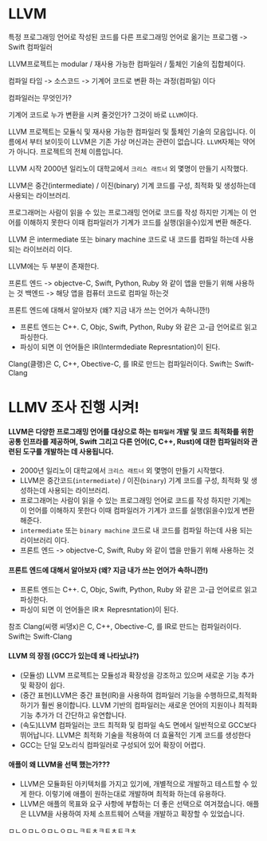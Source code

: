 # LLVM

특정 프로그래밍 언어로 작성된 코드를 다른 프로그래밍 언어로 옮기는 프로그램 -> Swift 컴파일러

LLVM프로젝트는 modular / 재사용 가능한 컴파일러 / 툴체인 기술의 집합체이다.

컴파일 타임 
->  소스코드 -> 기계어 코드로 변환 하는 과정(컴파일) 이다

컴파일러는 무엇인가?

기계어 코드로 누가 변환을 시켜 줄것인가? 
그것이 바로 `LLVM`이다.  

LLVM 프로젝트는 모듈식 및 재사용 가능한 컴파일러 및 툴체인 기술의 모음입니다.
이름에서 부터 보이듯이 LLVM은 기존 가상 머신과는 관련이 없습니다. `LLVM`자체는 약어가 아니다. 프로젝트의 전체 이름입니다.


LLVM 시작
2000년 일리노이 대학교에서 `크리스 래트너` 외 몇명이 만들기 시작했다.

LLVM은 중간(intermediate) / 이진(binary) 기계 코드를 구성, 최적화 및 생성하는데 사용되는 라이브러리.

프로그래머는 사람이 읽을 수 있는 프로그래밍 언어로 코드를 작성 하지만 기계는 이 언어를 이해하지 못한다 이때 컴파일러가 기계가 코드를 실행(읽을수)있게 변환 해준다.

LLVM 은 
intermediate 또는 binary machine 코드로 내 코드를 컴파일 하는데 사용 되는 라이브러리 이다.

LLVM에는 두 부분이 존재한다.

프론트 엔드 -> objectve-C, Swift, Python, Ruby 와 같이 앱을 만들기 위해 사용하는 것
백엔드 -> 해당 앱을 컴퓨터 코드로 컴파일 하는것

프론트 엔드에 대해서 알아보자 (왜? 지금 내가 쓰는 언어가 속하니깐!)
- 프론트 엔드는 C++. C, Objc, Swift, Python, Ruby 와 같은 고-급 언어로르 읽고 파싱한다.
- 파싱이 되면 이 언어들은 IR(Intermdediate Represntation)이 된다.


Clang(클랭)은 C, C++, Obective-C, 를 IR로 만드는 컴파일러이다.
Swift는 Swift-Clang


# LLMV 조사 진행 시켜!

#### LLVM은 다양한 프로그래밍 언어를 대상으로 하는 `컴파일러` 개발 및 코드 최적화를 위한 공통 인프라를 제공하며, Swift 그리고 다른 언어(C, C++, Rust)에 대한 컴파일러와 관련된 도구를 개발하는 데 사용됩니다.
- 2000년 일리노이 대학교에서 `크리스 래트너` 외 몇명이 만들기 시작했다.
- LLVM은 중간코드(`intermediate`) / 이진(`binary`) 기계 코드를 구성, 최적화 및 생성하는데 사용되는 라이브러리.
- 프로그래머는 사람이 읽을 수 있는 프로그래밍 언어로 코드를 작성 하지만 기계는 이 언어를 이해하지 못한다 이때 컴파일러가 기계가 코드를 실행(읽을수)있게 변환 해준다.
- `intermediate` 또는 `binary machine` 코드로 내 코드를 컴파일 하는데 사용 되는 라이브러리 이다.
- 프론트 엔드 -> objectve-C, Swift, Ruby 와 같이 앱을 만들기 위해 사용하는 것

#### 프론트 엔드에 대해서 알아보자 (왜? 지금 내가 쓰는 언어가 속하니깐!)
- 프론트 엔드는 C++. C, Objc, Swift, Python, Ruby 와 같은 고-급 언어로르 읽고 파싱한다.
- 파싱이 되면 이 언어들은 IRㅊ Represntation)이 된다.

참조 
Clang(씨랭 씨댕x)은 C, C++, Obective-C, 를 IR로 만드는 컴파일러이다.
Swift는 Swift-Clang

#### LLVM 의 장점 (GCC가 있는데 왜 나타났냐?)
- (모듈성) LLVM 프로젝트는 모듈성과 확장성을 강조하고 있으며 새로운 기능 추가 및 확장이 쉽다.
- (중간 표현)LLVM은 중간 표현(IR)을 사용하여 컴파일러 기능을 수행하므로,최적화하기가 훨씬 용이합니다. LLVM 기반의 컴파일러는 새로운 언어의 지원이나 최적화 기능 추가가 더 간단하고 유연합니다.
- (속도)LLVM 컴파일러는 코드 최적화 및 컴파일 속도 면에서 일반적으로 GCC보다 뛰어납니다. LLVM은 최적화 기술을 적용하여 더 효율적인 기계 코드를 생성한다
-  GCC는 단일 모노리식 컴파일러로 구성되어 있어 확장이 어렵다.  

#### 애플이 왜 LLVM을 선택 했는가???
- LLVM은 모듈화된 아키텍처를 가지고 있기에, 개별적으로 개발하고 테스트할 수 있게 한다. 이렇기에 애플이 원하는대로 개발하며 최적화 하는데 유용하다.
-  LLVM은 애플의 목표와 요구 사항에 부합하는 더 좋은 선택으로 여겨졌습니다. 애플은 LLVM을 사용하여 자체 소프트웨어 스택을 개발하고 확장할 수 있었습니다.

ㅁㄴㅇㅁㄴㅇㅁㄴㅇㅁㄴㅋㅌㅊㅋㅌㅊㅌㅋㅊ
